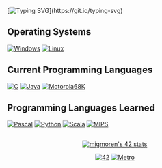 [![Typing SVG](https://readme-typing-svg.demolab.com?size=25&duration=3000&pause=1500&color=F7C000&center=true&vCenter=true&width=600&lines=+*******+UNDER+CONSTRUCTION+:]+*******)](https://git.io/typing-svg)

## Operating Systems
<p>
 	<a href="#"><img alt="Windows" src="https://img.shields.io/badge/Windows-2196F3?style=flat&logo=windows&logoColor=white?"></a>
	<a href="#"><img alt="Linux" src="https://img.shields.io/badge/Linux-F5B041?style=flat&logo=linux&logoColor=black"></a>
</p>

## Current Programming Languages
<p>
	<a href="#"><img alt="C" src="https://img.shields.io/badge/C-1A5276?style=flat&logo=C&logoColor=white?"></a>
	<a href="#"><img alt="Java" src="https://img.shields.io/badge/Java-E67E22?style=flat&logo=JavaScript&logoColor=white"></a>
	<a href="#"><img alt="Motorola68K" src="https://img.shields.io/badge/Motorola68K-2E4053?style=flat"></a>
</p>

## Programming Languages Learned
<p>
	<a href="#"><img alt="Pascal" src="https://img.shields.io/badge/Pascal-F1C40F?style=flat"></a>
	<a href="#"><img alt="Python" src="https://img.shields.io/badge/Python-154360?style=flat&logo=Python&logoColor=yellow"></a>
	<a href="#"><img alt="Scala" src="https://img.shields.io/badge/Scala-B03A2E?style=flat&logo=Scala&logoColor=white"></a>
	<a href="#"><img alt="MIPS" src="https://img.shields.io/badge/MIPS-D0D3D4?style=flat"></a>
</p>

##
<p align="center">
<a href="https://profile.intra.42.fr/users/migmoren"><img src="https://badge42.vercel.app/api/v2/cl96t7c1700110gmirv4hhet0/stats?cursusId=21&coalitionId=66" alt="migmoren's 42 stats" /></a>
</p>

<p align="center">
	<a href="#"><img alt="42" src="https://img.shields.io/badge/-000000?style=flat&logo=42&logoColor=white?logoWidth=40"></a>
	<a href="#"><img alt="Metro" src="https://img.shields.io/badge/-922B21?style=flat&logo=Metro de Madrid&logoColor=white"></a>
</p>
